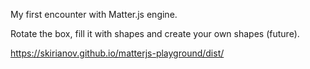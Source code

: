 My first encounter with Matter.js engine.

Rotate the box, fill it with shapes and create your own shapes (future).

https://skirianov.github.io/matterjs-playground/dist/

